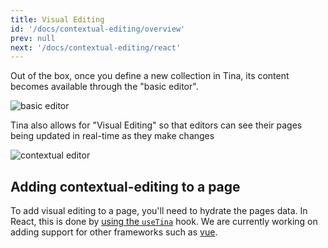 ```yaml
---
title: Visual Editing
id: '/docs/contextual-editing/overview'
prev: null
next: '/docs/contextual-editing/react'
---
```


Out of the box, once you define a new collection in Tina, its content becomes available through the "basic editor".

![basic editor](https://res.cloudinary.com/forestry-demo/image/upload/v1647455231/tina-io/docs/basic-editor.png)

Tina also allows for "Visual Editing" so that editors can see their pages being updated in real-time as they make changes

![contextual editor](https://res.cloudinary.com/forestry-demo/image/upload/v1647455231/tina-io/docs/contextual-editing.png)

## Adding contextual-editing to a page

To add visual editing to a page, you'll need to hydrate the pages data. In React, this is done by [using the `useTina`](/docs/contextual-editing/react) hook. We are currently working on adding support for other frameworks such as [vue](/docs/contextual-editing/vue).
